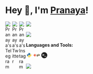 # Hey 👋, I'm [Pranaya](https://pranaya2005.me)!

<a href="https://t.me/pranaya2005">
<img align="left" alt="Pranaya's Telegram" width="22px" src="https://cdn.jsdelivr.net/npm/simple-icons@v3/icons/telegram.svg" />
</a>
<a href="https://twitter.com/pranaya2005">
<img align="left" alt="Pranaya's Twitter" width="22px" src="https://cdn.jsdelivr.net/npm/simple-icons@v3/icons/twitter.svg" />
</a>
<a href="https://www.instagram.com/pranaya2005_">
<img align="left" alt="Pranaya's Instagram" width="22px" src="https://cdn.jsdelivr.net/npm/simple-icons@v3/icons/instagram.svg" />
</a>

![](https://visitor-badge.laobi.icu/badge?page_id=pranaya2005.pranaya2005)

![](https://media.giphy.com/media/836HiJc7pgzy8iNXCn/giphy.gif)

**Languages and Tools:**

<code><img height="20" src="https://raw.githubusercontent.com/github/explore/80688e429a7d4ef2fca1e82350fe8e3517d3494d/topics/python/python.png"></code>
<code><img height="20" src="https://raw.githubusercontent.com/github/explore/80688e429a7d4ef2fca1e82350fe8e3517d3494d/topics/git/git.png"></code>
<code><img height="20" src="https://raw.githubusercontent.com/github/explore/80688e429a7d4ef2fca1e82350fe8e3517d3494d/topics/terminal/terminal.png"></code>

![](https://github-readme-stats.vercel.app/api?username=pranaya2005&show_icons=true&theme=dark)
